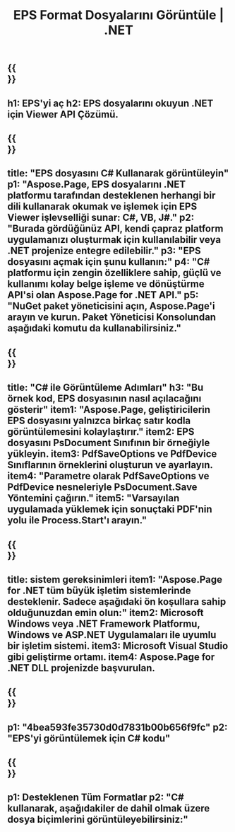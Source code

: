 ﻿---
translation: true
template: /_templates/_viewer-child-net.md
title: EPS Format Dosyalarını Görüntüle | .NET
url: /net/viewer/eps/
description: EPS dosyalarını görüntülemek için açın. EPS belgelerini .NET Framework Platform, Windows ve ASP.NET Uygulamalarında yüklemek, işlemek ve görüntülemek için C# kaynak kodu.
informat: EPS
otherformats: XPS PS
---

{{<section banner>}}
---
h1: EPS'yi aç
h2: EPS dosyalarını okuyun .NET için Viewer API Çözümü.
---

{{<section overview>}}
---
title: "EPS dosyasını C# Kullanarak görüntüleyin"
p1: "Aspose.Page, EPS dosyalarını .NET platformu tarafından desteklenen herhangi bir dili kullanarak okumak ve işlemek için EPS Viewer işlevselliği sunar: C#, VB, J#."
p2: "Burada gördüğünüz API, kendi çapraz platform uygulamanızı oluşturmak için kullanılabilir veya .NET projenize entegre edilebilir."
p3: "EPS dosyasını açmak için şunu kullanın:"
p4: "C# platformu için zengin özelliklere sahip, güçlü ve kullanımı kolay belge işleme ve dönüştürme API'si olan Aspose.Page for .NET API."
p5: "NuGet paket yöneticisini açın, Aspose.Page'i arayın ve kurun. Paket Yöneticisi Konsolundan aşağıdaki komutu da kullanabilirsiniz."
---

{{<section feature1>}}
---
title: "C# ile Görüntüleme Adımları"
h3: "Bu örnek kod, EPS dosyasının nasıl açılacağını gösterir"
item1: "Aspose.Page, geliştiricilerin EPS dosyasını yalnızca birkaç satır kodla görüntülemesini kolaylaştırır."
item2: EPS dosyasını PsDocument Sınıfının bir örneğiyle yükleyin.
item3: PdfSaveOptions ve PdfDevice Sınıflarının örneklerini oluşturun ve ayarlayın.
item4: "Parametre olarak PdfSaveOptions ve PdfDevice nesneleriyle PsDocument.Save Yöntemini çağırın."
item5: "Varsayılan uygulamada yüklemek için sonuçtaki PDF'nin yolu ile Process.Start'ı arayın."
---

{{<section feature2>}}
---
title: sistem gereksinimleri
item1: "Aspose.Page for .NET tüm büyük işletim sistemlerinde desteklenir. Sadece aşağıdaki ön koşullara sahip olduğunuzdan emin olun:"
item2: Microsoft Windows veya .NET Framework Platformu, Windows ve ASP.NET Uygulamaları ile uyumlu bir işletim sistemi.
item3: Microsoft Visual Studio gibi geliştirme ortamı.
item4: Aspose.Page for .NET DLL projenizde başvurulan.
---

{{<section gist>}}
---
p1: "4bea593fe35730d0d7831b00b656f9fc"
p2: "EPS'yi görüntülemek için C# kodu"
---

{{<section otherformats>}}
---
p1: Desteklenen Tüm Formatlar
p2: "C# kullanarak, aşağıdakiler de dahil olmak üzere dosya biçimlerini görüntüleyebilirsiniz:"
---

